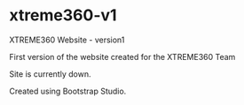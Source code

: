 # xtreme360-v1
XTREME360 Website - version1

First version of the website created for the XTREME360 Team 

Site is currently down.

Created using Bootstrap Studio.
